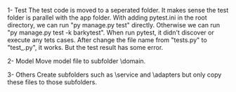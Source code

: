 1- Test
The test code is moved to a seperated folder. It makes sense the test folder is parallel with the app folder. With adding pytest.ini in the root directory, we can run "py manage.py test" directly. Otherwise we can run "py manage.py test -k barkytest".
When run pytest, it didn't discover or execute any tets cases. After change the file name from "tests.py" to "test_.py", it works. But the test result has some error.

2- Model
Move model file to subfolder \domain.

3- Others
Create subfolders such as \service and \adapters but only copy these files to those subfolders.